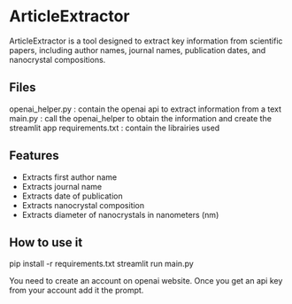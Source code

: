 # ArticleExtractor

ArticleExtractor is a tool designed to extract key information from scientific papers, including author names, journal names, publication dates, and nanocrystal compositions.

## Files

openai_helper.py : contain the openai api to extract information from a text
main.py : call the openai_helper to obtain the information and create the streamlit app
requirements.txt : contain the librairies used

## Features

- Extracts first author name
- Extracts journal name
- Extracts date of publication
- Extracts nanocrystal composition
- Extracts diameter of nanocrystals in nanometers (nm)

## How to use it

pip install -r requirements.txt
streamlit run main.py

You need to create an account on openai website.
Once you get an api key from your account add it the prompt.
